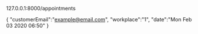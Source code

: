 127.0.0.1:8000/appointments

{
	"customerEmail":"example@email.com",
	"workplace":"1",
	"date":"Mon Feb 03 2020 06:50"
}

